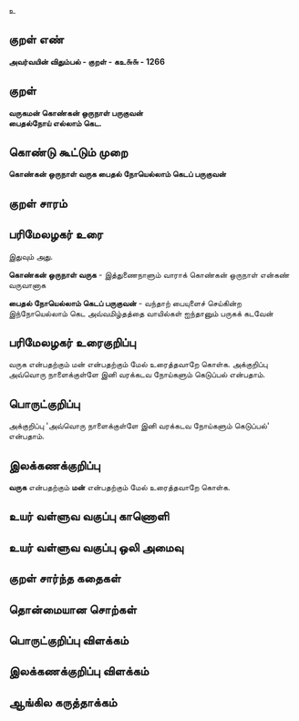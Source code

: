 உ

## குறள் எண் 

**அவர்வயின் விதும்பல் - குறள் - கஉ௬௬ - 1266**

## குறள் 

**வருகமன் கொண்கன் ஒருநாள் பருகுவன்  
பைதல்நோய் எல்லாம் கெட.**

## கொண்டு கூட்டும் முறை

**கொண்கன் ஒருநாள் வருக பைதல் நோயெல்லாம் கெடப் பருகுவன்**

## குறள் சாரம் 


## பரிமேலழகர் உரை

இதுவும் அது. 

**கொண்கன் ஒருநாள் வருக** - இத்துணைநாளும் வாராக் கொண்கன் ஒருநாள் என்கண் வருவானாக 

**பைதல் நோயெல்லாம் கெடப் பருகுவன்** - வந்தாற் பையுளைச் செய்கின்ற இந்நோயெல்லாம் கெட அவ்வமிழ்தத்தை வாயில்கள் ஐந்தானும் பருகக் கடவேன்

## பரிமேலழகர் உரைகுறிப்பு   

வருக என்பதற்கும் மன் என்பதற்கும் மேல் உரைத்தவாறே கொள்க. அக்குறிப்பு அவ்வொரு நாளைக்குள்ளே இனி வரக்கடவ நோய்களும் கெடுப்பல் என்பதாம்.

## பொருட்குறிப்பு 

அக்குறிப்பு 'அவ்வொரு நாளைக்குள்ளே இனி வரக்கடவ நோய்களும் கெடுப்பல்' என்பதாம்.

## இலக்கணக்குறிப்பு  

**வருக** என்பதற்கும் **மன்** என்பதற்கும் மேல் உரைத்தவாறே கொள்க.

## உயர் வள்ளுவ வகுப்பு காணொளி


## உயர் வள்ளுவ வகுப்பு ஒலி அமைவு 

 
## குறள் சார்ந்த கதைகள் 


## தொன்மையான சொற்கள்


## பொருட்குறிப்பு விளக்கம்


## இலக்கணக்குறிப்பு விளக்கம்


## ஆங்கில கருத்தாக்கம் 


